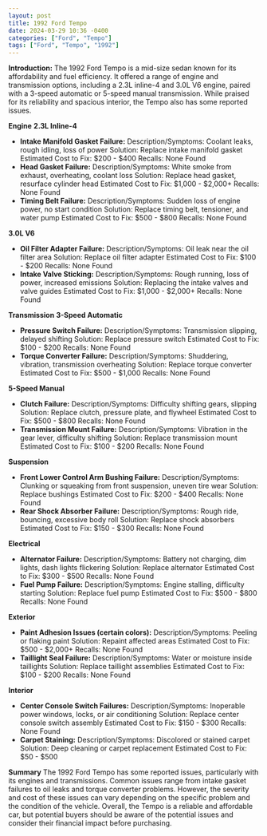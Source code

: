 ```yaml
---
layout: post
title: 1992 Ford Tempo
date: 2024-03-29 10:36 -0400
categories: ["Ford", "Tempo"]
tags: ["Ford", "Tempo", "1992"]
---
```

**Introduction:**
The 1992 Ford Tempo is a mid-size sedan known for its affordability and fuel efficiency. It offered a range of engine and transmission options, including a 2.3L inline-4 and 3.0L V6 engine, paired with a 3-speed automatic or 5-speed manual transmission. While praised for its reliability and spacious interior, the Tempo also has some reported issues.

**Engine**
**2.3L Inline-4**
* **Intake Manifold Gasket Failure:**
Description/Symptoms: Coolant leaks, rough idling, loss of power
Solution: Replace intake manifold gasket
Estimated Cost to Fix: $200 - $400
Recalls: None Found
* **Head Gasket Failure:**
Description/Symptoms: White smoke from exhaust, overheating, coolant loss
Solution: Replace head gasket, resurface cylinder head
Estimated Cost to Fix: $1,000 - $2,000+
Recalls: None Found
* **Timing Belt Failure:**
Description/Symptoms: Sudden loss of engine power, no start condition
Solution: Replace timing belt, tensioner, and water pump
Estimated Cost to Fix: $500 - $800
Recalls: None Found

**3.0L V6**
* **Oil Filter Adapter Failure:**
Description/Symptoms: Oil leak near the oil filter area
Solution: Replace oil filter adapter
Estimated Cost to Fix: $100 - $200
Recalls: None Found
* **Intake Valve Sticking:**
Description/Symptoms: Rough running, loss of power, increased emissions
Solution: Replacing the intake valves and valve guides
Estimated Cost to Fix: $1,000 - $2,000+
Recalls: None Found

**Transmission**
**3-Speed Automatic**
* **Pressure Switch Failure:**
Description/Symptoms: Transmission slipping, delayed shifting
Solution: Replace pressure switch
Estimated Cost to Fix: $100 - $200
Recalls: None Found
* **Torque Converter Failure:**
Description/Symptoms: Shuddering, vibration, transmission overheating
Solution: Replace torque converter
Estimated Cost to Fix: $500 - $1,000
Recalls: None Found

**5-Speed Manual**
* **Clutch Failure:**
Description/Symptoms: Difficulty shifting gears, slipping
Solution: Replace clutch, pressure plate, and flywheel
Estimated Cost to Fix: $500 - $800
Recalls: None Found
* **Transmission Mount Failure:**
Description/Symptoms: Vibration in the gear lever, difficulty shifting
Solution: Replace transmission mount
Estimated Cost to Fix: $100 - $200
Recalls: None Found

**Suspension**
* **Front Lower Control Arm Bushing Failure:**
Description/Symptoms: Clunking or squeaking from front suspension, uneven tire wear
Solution: Replace bushings
Estimated Cost to Fix: $200 - $400
Recalls: None Found
* **Rear Shock Absorber Failure:**
Description/Symptoms: Rough ride, bouncing, excessive body roll
Solution: Replace shock absorbers
Estimated Cost to Fix: $150 - $300
Recalls: None Found

**Electrical**
* **Alternator Failure:**
Description/Symptoms: Battery not charging, dim lights, dash lights flickering
Solution: Replace alternator
Estimated Cost to Fix: $300 - $500
Recalls: None Found
* **Fuel Pump Failure:**
Description/Symptoms: Engine stalling, difficulty starting
Solution: Replace fuel pump
Estimated Cost to Fix: $500 - $800
Recalls: None Found

**Exterior**
* **Paint Adhesion Issues (certain colors):**
Description/Symptoms: Peeling or flaking paint
Solution: Repaint affected areas
Estimated Cost to Fix: $500 - $2,000+
Recalls: None Found
* **Taillight Seal Failure:**
Description/Symptoms: Water or moisture inside taillights
Solution: Replace taillight assemblies
Estimated Cost to Fix: $100 - $200
Recalls: None Found

**Interior**
* **Center Console Switch Failures:**
Description/Symptoms: Inoperable power windows, locks, or air conditioning
Solution: Replace center console switch assembly
Estimated Cost to Fix: $150 - $300
Recalls: None Found
* **Carpet Staining:**
Description/Symptoms: Discolored or stained carpet
Solution: Deep cleaning or carpet replacement
Estimated Cost to Fix: $50 - $500

**Summary**
The 1992 Ford Tempo has some reported issues, particularly with its engines and transmissions. Common issues range from intake gasket failures to oil leaks and torque converter problems. However, the severity and cost of these issues can vary depending on the specific problem and the condition of the vehicle. Overall, the Tempo is a reliable and affordable car, but potential buyers should be aware of the potential issues and consider their financial impact before purchasing.
